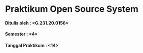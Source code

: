 # Praktikum Open Source System
#### Ditulis oleh : <G.231.20.0156> <Johanes M Vianney>
#### Semester : <4>
#### Tanggal Praktikum : <14>
